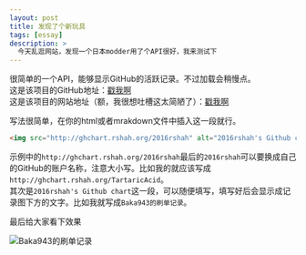 ```yaml
---
layout: post
title: 发现了个新玩具
tags: [essay]
description: >
  今天乱逛网站，发现一个日本modder用了个API很好，我来测试下
---
```


很简单的一个API，能够显示GitHub的活跃记录。不过加载会稍慢点。      
这是该项目的GitHub地址：[戳我啊](https://github.com/2016rshah/githubchart-api)    
这是该项目的网站地址（额，我很想吐槽这太简陋了）：[戳我啊](http://ghchart.rshah.org/)

写法很简单，在你的html或者mrakdown文件中插入这一段就行。

```html
<img src="http://ghchart.rshah.org/2016rshah" alt="2016rshah's Github chart" />
```
示例中的`http://ghchart.rshah.org/2016rshah`最后的`2016rshah`可以要换成自己的GitHub的账户名称，注意大小写。比如我的就应该写成`http://ghchart.rshah.org/TartaricAcid`。   
其次是`2016rshah's Github chart`这一段，可以随便填写，填写好后会显示成记录图下方的文字。比如我就写成`Baka943的刷单记录`。

最后给大家看下效果

<img src="http://ghchart.rshah.org/TartaricAcid" alt="Baka943的刷单记录" />
